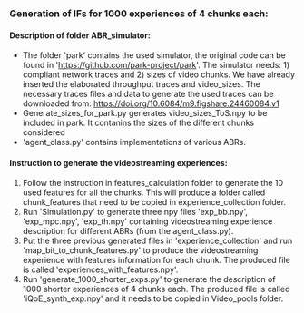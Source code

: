 ### Generation of IFs for 1000 experiences of 4 chunks each:

#### Description of folder ABR_simulator:
  * The folder 'park' contains the used simulator, the original code can be found in 'https://github.com/park-project/park'. The simulator needs: 1) compliant network traces and 2) sizes of video chunks. We have already inserted the elaborated throughput traces and video_sizes. 
  The necessary traces files and data to generate the used traces can be downloaded from: https://doi.org/10.6084/m9.figshare.24460084.v1
  * Generate_sizes_for_park.py generates video_sizes_ToS.npy to be included in park. It contanins the sizes of the different chunks considered
  * 'agent_class.py' contains implementations of various ABRs.
  
#### Instruction to generate the videostreaming experiences: 
  1. Follow the instruction in features_calculation folder to generate the 10 used features for all the chunks. This will produce a folder called chunk_features that need to be copied in experience_collection folder.
  2. Run 'Simulation.py' to generate three npy files 'exp_bb.npy', 'exp_mpc.npy', 'exp_th.npy' containing videostreaming experience description for different ABRs (from the agent_class.py).
  3. Put the three previous generated files in 'experience_collection' and  run 'map_bit_to_chunk_features.py' to produce the videostreaming experience with features information for each chunk. The produced file is called 'experiences_with_features.npy'.
  4. Run 'generate_1000_shorter_exps.py' to generate the description of 1000 shorter experiences of 4 chunks each. The produced file is called 'iQoE_synth_exp.npy' and it needs to be copied in Video_pools folder.


